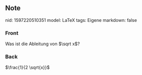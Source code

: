 ## Note
nid: 1597220510351
model: LaTeX
tags: Eigene
markdown: false

### Front
Was ist die Ableitung von $\sqrt x$?

### Back
$\frac{1}{2 \sqrt{x}}$

